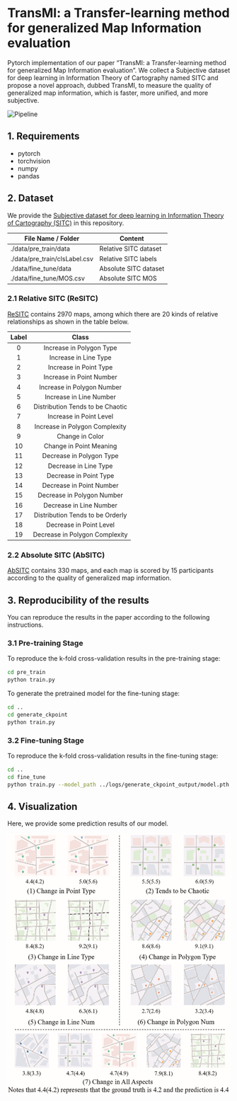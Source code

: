# TransMI: a Transfer-learning method for generalized Map Information evaluation

Pytorch implementation of our paper “TransMI: a Transfer-learning method for generalized Map Information evaluation”. We collect a Subjective dataset for deep learning in Information Theory of Cartography named SITC and propose a novel approach, dubbed TransMI, to measure the quality of generalized map information, which is faster, more unified, and more subjective.

![Pipeline](/assets/pipeline.png)

## 1. Requirements
- pytorch
- torchvision
- numpy
- pandas

## 2. Dataset
We provide the [Subjective dataset for deep learning in Information Theory of Cartography (SITC)](./data/) in this repository.

| File Name / Folder            | Content               |
| ----------------------------- | --------------------- |
| ./data/pre_train/data         | Relative SITC dataset |
| ./data/pre_train/clsLabel.csv | Relative SITC labels  |
| ./data/fine_tune/data         | Absolute SITC dataset |
| ./data/fine_tune/MOS.csv      | Absolute SITC MOS     |

### 2.1 Relative SITC (ReSITC)

[ReSITC](./data/pre_train/) contains 2970 maps, among which there are 20 kinds of relative relationships as shown in the table below.

| Label |              Class               |
| :---: | :------------------------------: |
|   0   |     Increase in Polygon Type     |
|   1   |      Increase in Line Type       |
|   2   |      Increase in Point Type      |
|   3   |     Increase in Point Number     |
|   4   |    Increase in Polygon Number    |
|   5   |     Increase in Line Number      |
|   6   | Distribution Tends to be Chaotic |
|   7   |     Increase in Point Level      |
|   8   |  Increase in Polygon Complexity  |
|   9   |         Change in Color          |
|  10   |     Change in Point Meaning      |
|  11   |     Decrease in Polygon Type     |
|  12   |      Decrease in Line Type       |
|  13   |      Decrease in Point Type      |
|  14   |     Decrease in Point Number     |
|  15   |    Decrease in Polygon Number    |
|  16   |     Decrease in Line Number      |
|  17   | Distribution Tends to be Orderly |
|  18   |     Decrease in Point Level      |
|  19   |  Decrease in Polygon Complexity  |

### 2.2 Absolute SITC (AbSITC)

[AbSITC](./data/fine_tune/) contains 330 maps, and each map is scored by 15 participants according to the quality of generalized map information.

## 3. Reproducibility of the results

You can reproduce the results in the paper according to the following instructions. 

### 3.1 Pre-training Stage

To reproduce the k-fold cross-validation results in the pre-training stage:

```bash
cd pre_train
python train.py
```

To generate the pretrained model for the fine-tuning stage:

```bash
cd ..
cd generate_ckpoint
python train.py
```

### 3.2 Fine-tuning Stage

To reproduce the k-fold cross-validation results in the fine-tuning stage:

```bash
cd ..
cd fine_tune
python train.py --model_path ../logs/generate_ckpoint_output/model.pth --model_id 1
```

## 4. Visualization

Here, we provide some prediction results of our model.

![Visualization](assets\Visualization.png)
